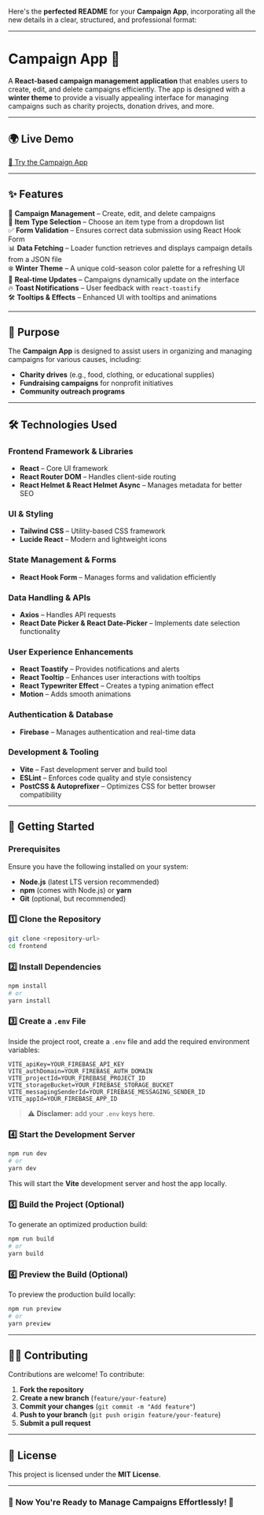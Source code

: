 Here's the **perfected README** for your **Campaign App**, incorporating all the new details in a clear, structured, and professional format:

---

# **Campaign App** 🎯  

A **React-based campaign management application** that enables users to create, edit, and delete campaigns efficiently. The app is designed with a **winter theme** to provide a visually appealing interface for managing campaigns such as charity projects, donation drives, and more.

---

## 🌍 **Live Demo**  
[🚀 Try the Campaign App](https://winter-donation-sadik-al-sami.netlify.app/)  

---

## ✨ **Features**  

📝 **Campaign Management** – Create, edit, and delete campaigns  
📌 **Item Type Selection** – Choose an item type from a dropdown list  
✅ **Form Validation** – Ensures correct data submission using React Hook Form  
📊 **Data Fetching** – Loader function retrieves and displays campaign details from a JSON file  
❄️ **Winter Theme** – A unique cold-season color palette for a refreshing UI  
🔄 **Real-time Updates** – Campaigns dynamically update on the interface  
🔥 **Toast Notifications** – User feedback with `react-toastify`  
🛠 **Tooltips & Effects** – Enhanced UI with tooltips and animations  

---

## 🎯 **Purpose**  

The **Campaign App** is designed to assist users in organizing and managing campaigns for various causes, including:  
- **Charity drives** (e.g., food, clothing, or educational supplies)  
- **Fundraising campaigns** for nonprofit initiatives  
- **Community outreach programs**  

---

## 🛠 **Technologies Used**  

### **Frontend Framework & Libraries**  
- **React** – Core UI framework  
- **React Router DOM** – Handles client-side routing  
- **React Helmet & React Helmet Async** – Manages metadata for better SEO  

### **UI & Styling**  
- **Tailwind CSS** – Utility-based CSS framework  
- **Lucide React** – Modern and lightweight icons  

### **State Management & Forms**  
- **React Hook Form** – Manages forms and validation efficiently  

### **Data Handling & APIs**  
- **Axios** – Handles API requests  
- **React Date Picker & React Date-Picker** – Implements date selection functionality  

### **User Experience Enhancements**  
- **React Toastify** – Provides notifications and alerts  
- **React Tooltip** – Enhances user interactions with tooltips  
- **React Typewriter Effect** – Creates a typing animation effect  
- **Motion** – Adds smooth animations  

### **Authentication & Database**  
- **Firebase** – Manages authentication and real-time data  

### **Development & Tooling**  
- **Vite** – Fast development server and build tool  
- **ESLint** – Enforces code quality and style consistency  
- **PostCSS & Autoprefixer** – Optimizes CSS for better browser compatibility  

---

## 🚀 **Getting Started**  

### **Prerequisites**  
Ensure you have the following installed on your system:  
- **Node.js** (latest LTS version recommended)  
- **npm** (comes with Node.js) or **yarn**  
- **Git** (optional, but recommended)  

### **1️⃣ Clone the Repository**  
```sh
git clone <repository-url>
cd frontend
```

### **2️⃣ Install Dependencies**  
```sh
npm install  
# or  
yarn install  
```

### **3️⃣ Create a `.env` File**  
Inside the project root, create a `.env` file and add the required environment variables:

```env
VITE_apiKey=YOUR_FIREBASE_API_KEY
VITE_authDomain=YOUR_FIREBASE_AUTH_DOMAIN
VITE_projectId=YOUR_FIREBASE_PROJECT_ID
VITE_storageBucket=YOUR_FIREBASE_STORAGE_BUCKET
VITE_messagingSenderId=YOUR_FIREBASE_MESSAGING_SENDER_ID
VITE_appId=YOUR_FIREBASE_APP_ID
```
> ⚠️ **Disclamer:** add your `.env` keys here.

### **4️⃣ Start the Development Server**  
```sh
npm run dev  
# or  
yarn dev  
```
This will start the **Vite** development server and host the app locally.

### **5️⃣ Build the Project (Optional)**  
To generate an optimized production build:  
```sh
npm run build  
# or  
yarn build  
```

### **6️⃣ Preview the Build (Optional)**  
To preview the production build locally:  
```sh
npm run preview  
# or  
yarn preview  
```

---

## 👨‍💻 **Contributing**  

Contributions are welcome! To contribute:  
1. **Fork the repository**  
2. **Create a new branch** (`feature/your-feature`)  
3. **Commit your changes** (`git commit -m "Add feature"`)  
4. **Push to your branch** (`git push origin feature/your-feature`)  
5. **Submit a pull request**  

---

## 📜 **License**  

This project is licensed under the **MIT License**.  

---

### 🎉 **Now You're Ready to Manage Campaigns Effortlessly! 🚀** 

